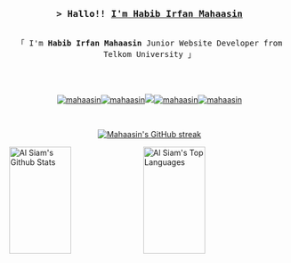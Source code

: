 <!-- Intro  -->
<h3 align="center">
        <samp>&gt; Hallo!!
                <b><a target="_blank" href="https://mahaasin.my.id/portofolio">I'm Habib Irfan Mahaasin</a></b>
        </samp>
</h3>
<p align="center">
        <samp>
                <br>
                「 I'm <b>Habib Irfan Mahaasin</b> Junior Website Developer from Telkom University 」
                <br>
                <br>
          <br><br>
        </samp>
</p>

<p align="center">
         <a href="https://mahaasin.my.id" target="blank"><img src="https://img.shields.io/badge/Website-DC143C?style=for-the-badge&logo=medium&logoColor=white" alt="mahaasin" /></a><a href="https://www.linkedin.com/in/habib-irfan-mahaasin/" target="_blank"><img src="https://img.shields.io/badge/LinkedIn-0077B5?style=for-the-badge&logo=linkedin&logoColor=white" alt="mahaasin"/></a><a href="https://twitter.com/mahaasinn" target="_blank"><img src="https://img.shields.io/badge/Twitter-1DA1F2?style=for-the-badge&logo=twitter&logoColor=white" /></a><a href="https://instagram.com/mahaasinn" target="_blank"><img src="https://img.shields.io/badge/Instagram-fe4164?style=for-the-badge&logo=instagram&logoColor=white" alt="mahaasin" /></a><a href="https://www.facebook.com/Habibirf/" target="_blank"><img src="https://img.shields.io/badge/Facebook-20BEFF?&style=for-the-badge&logo=facebook&logoColor=white" alt="mahaasin"  /></a> 
</p>

<br/>

<p align="center">
  <a href="https://github.com/habibmahaasin">
    <img src="https://denvercoder1-github-readme-stats.vercel.app/api/top-langs/?username=habibmahaasin&langs_count=8&layout=compact&theme=react&border_color=27A1DD&bg_color=0D1117&title_color=27A1DD&icon_color=27A1DD" alt="Mahaasin's GitHub streak"/>
  </a>
</p>

<a> 
    <a href="https://github.com/alsiam"><img alt="Al Siam's Github Stats" src="https://denvercoder1-github-readme-stats.vercel.app/api?username=habibmahaasin&show_icons=true&count_private=true&theme=react&border_color=27A1DD&bg_color=0D1117&title_color=27A1DD&icon_color=27A1DD" height="192px" width="47%"/></a>
  <a href="https://github.com/alsiam"><img alt="Al Siam's Top Languages" src="https://github-readme-streak-stats.herokuapp.com?user=habibmahaasin&theme=github-dark&border_radius=5&fire=27A1DD&border=27A1DD&ring=27A1DD&currStreakLabel=27A1DD&dates=27A1DD&stroke=27A1DD" height="192px" width="47%"/></a>
  <br/>
</a>
